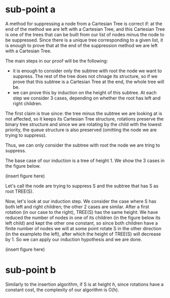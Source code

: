 # sub-point a
A method for suppressing a node from a Cartesian Tree is correct if: at the end of the method we are left with a Cartesian Tree, and this Cartesian Tree is one of the trees that can be built from our list of nodes minus the node to be suppressed. Since there is a unique tree corresponding to a given list, it is enough to prove that at the end of the suppression method we are left with a Cartesian Tree.

The main steps in our proof will be the following:
- it is enough to consider only the subtree with root the node we want to suppress. The rest of the tree does not chnage its structure, so if we prove that this subtree is a Cartesian Tree at the end, the whole tree will be.
- we can prove this by induction on the height of this subtree. At each step we consider 3 cases, depending on whether the root has left and right children.

The first claim is true since: the tree minus the subtree we are looking at is not affected, so it keeps its Cartesian Tree structure, rotations preserve the binary tree structure and since we are rotating by the child with the lowest priority, the queue structure is also preserved (omitting the node we are trying to suppress).

Thus, we can only consider the subtree with root the node we are tring to suppress.

The base case of our induction is a tree of height 1. We show the 3 cases in the figure below.

(insert figure here)

Let's call the node are trying to suppress S and the subtree that has S as root TREE(S).

Now, let's look at our induction step. We consider the case where S has both left and right children; the other 2 cases are similar. After a first rotation (in our case to the right), TREE(S) has the same height. We have reduced the number of nodes in one of its children (in the figure below its left child) and kept the other one constant, so since both children have a finite number of nodes we will at some point rotate S in the other direction (in the exampleto the left), after which the height of TREE(S) will decrease by 1. So we can apply our induction hypothesis and we are done.

(insert figure here)

# sub-point b
Similarly to the insertion algorithm, if S is at height $h$, since rotations have a constant cost, the complexity of our algorithm is O(h).
